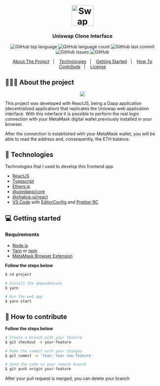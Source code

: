 <h1 align="center"> 
	<img alt="Swap logo" src="https://github.com/eltonlazzarin/reactjs-uniswap-clone-interface/blob/main/readmeAssets/swapCoins.svg" height="67px" width="71px" />
</h1>

<h3 align="center">
  Uniswap Clone Interface
</h3>

<p align="center">
  <img alt="GitHub top language" src="https://img.shields.io/github/languages/top/eltonlazzarin/reactjs-uniswap-clone-interface">

  <img alt="GitHub language count" src="https://img.shields.io/github/languages/count/eltonlazzarin/reactjs-uniswap-clone-interface">

  <img alt="GitHub last commit" src="https://img.shields.io/github/last-commit/eltonlazzarin/reactjs-uniswap-clone-interface">

  <img alt="GitHub issues" src="https://img.shields.io/github/issues/eltonlazzarin/reactjs-uniswap-clone-interface">

  <img alt="GitHub" src="https://img.shields.io/github/license/eltonlazzarin/reactjs-uniswap-clone-interface">
</p>

<p align="center">
  <a href="#-about-the-project">About The Project</a>&nbsp;&nbsp;&nbsp;|&nbsp;&nbsp;&nbsp;
  <a href="#-technologies">Technologies</a>&nbsp;&nbsp;&nbsp;|&nbsp;&nbsp;&nbsp;
  <a href="#-getting-started">Getting Started</a>&nbsp;&nbsp;&nbsp;|&nbsp;&nbsp;&nbsp;
  <a href="#-how-to-contribute">How To Contribute</a>&nbsp;&nbsp;&nbsp;|&nbsp;&nbsp;&nbsp;
  <a href="#-license">License</a>
</p>

## 👨🏻‍💻 About the project

<p align="center">
  <img src="https://github.com/eltonlazzarin/reactjs-uniswap-clone-interface/blob/main/readmeAssets/uniswapCloneInterface.gif">
</p>

<p>This project was developed with ReactJS, being a Dapp application (decentralized application) that replicates the Uniswap web application interface. With this interface it is possible to perform the real login connection with your MetaMask digital wallet previously installed in your browser.

After the connection is established with your MetaMask wallet, you will be able to read the address and, consequently, the ETH balance.</p>

## 🚀 Technologies

Technologies that I used to develop this frontend app

- [ReactJS](https://nodejs.org/en)
- [Typescript](https://www.typescriptlang.org)
- [Ethers.js](https://docs.ethers.io/v5)
- [@usedapp/core](https://usedapp.io)
- [@chakra-ui/react](https://chakra-ui.com)
- [VS Code](https://code.visualstudio.com) with [EditorConfig](https://marketplace.visualstudio.com/items?itemName=EditorConfig.EditorConfig) and [Prettier RC](https://github.com/prettier/prettier)

## 💻 Getting started

### Requirements

- [Node.js](https://nodejs.org/en/)
- [Yarn](https://classic.yarnpkg.com/) or [npm](https://www.npmjs.com/)
- [MetaMask Browser Extension](https://metamask.io/download.html)

**Follow the steps below**

```bash
$ cd project

# Install the dependencies
$ yarn

# Run the web app
$ yarn start
```

## 🤔 How to contribute

**Follow the steps below**

```bash
# Create a branch with your feature
$ git checkout -b your-feature

# Make the commit with your changes
$ git commit -m 'feat: Your new feature'

# Send the code to your remote branch
$ git push origin your-feature
```

After your pull request is merged, you can delete your branch
